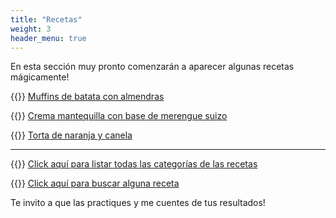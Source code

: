 ```yaml
---
title: "Recetas"
weight: 3
header_menu: true
---
```


En esta sección muy pronto comenzarán a aparecer algunas recetas mágicamente!

{{<icon class="fa fa-hand-o-right">}}&nbsp;[Muffins de batata con almendras](recipes/muffins_batata_almendras)

{{<icon class="fa fa-hand-o-right">}}&nbsp;[Crema mantequilla con base de merengue suizo](recipes/crema_mantequilla_con_merengue_suizo)

{{<icon class="fa fa-hand-o-right">}}&nbsp;[Torta de naranja y canela](recipes/torta_naranja_canela)

__________________________________________
{{<icon class="fa fa-hand-o-right">}}&nbsp;[Click aquí para listar todas las categorías de las recetas](categories)

{{<icon class="fa fa-hand-o-right">}}&nbsp;[Click aquí para buscar alguna receta](search/)


Te invito a que las practiques y me cuentes de tus resultados!






